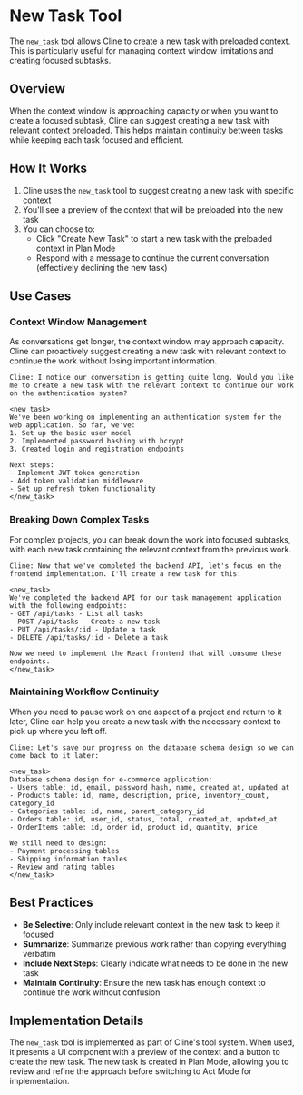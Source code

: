 # New Task Tool

The `new_task` tool allows Cline to create a new task with preloaded context. This is particularly useful for managing context window limitations and creating focused subtasks.

## Overview

When the context window is approaching capacity or when you want to create a focused subtask, Cline can suggest creating a new task with relevant context preloaded. This helps maintain continuity between tasks while keeping each task focused and efficient.

## How It Works

1. Cline uses the `new_task` tool to suggest creating a new task with specific context
2. You'll see a preview of the context that will be preloaded into the new task
3. You can choose to:
   - Click "Create New Task" to start a new task with the preloaded context in Plan Mode
   - Respond with a message to continue the current conversation (effectively declining the new task)

## Use Cases

### Context Window Management

As conversations get longer, the context window may approach capacity. Cline can proactively suggest creating a new task with relevant context to continue the work without losing important information.

```
Cline: I notice our conversation is getting quite long. Would you like me to create a new task with the relevant context to continue our work on the authentication system?

<new_task>
We've been working on implementing an authentication system for the web application. So far, we've:
1. Set up the basic user model
2. Implemented password hashing with bcrypt
3. Created login and registration endpoints

Next steps:
- Implement JWT token generation
- Add token validation middleware
- Set up refresh token functionality
</new_task>
```

### Breaking Down Complex Tasks

For complex projects, you can break down the work into focused subtasks, with each new task containing the relevant context from the previous work.

```
Cline: Now that we've completed the backend API, let's focus on the frontend implementation. I'll create a new task for this:

<new_task>
We've completed the backend API for our task management application with the following endpoints:
- GET /api/tasks - List all tasks
- POST /api/tasks - Create a new task
- PUT /api/tasks/:id - Update a task
- DELETE /api/tasks/:id - Delete a task

Now we need to implement the React frontend that will consume these endpoints.
</new_task>
```

### Maintaining Workflow Continuity

When you need to pause work on one aspect of a project and return to it later, Cline can help you create a new task with the necessary context to pick up where you left off.

```
Cline: Let's save our progress on the database schema design so we can come back to it later:

<new_task>
Database schema design for e-commerce application:
- Users table: id, email, password_hash, name, created_at, updated_at
- Products table: id, name, description, price, inventory_count, category_id
- Categories table: id, name, parent_category_id
- Orders table: id, user_id, status, total, created_at, updated_at
- OrderItems table: id, order_id, product_id, quantity, price

We still need to design:
- Payment processing tables
- Shipping information tables
- Review and rating tables
</new_task>
```

## Best Practices

- **Be Selective**: Only include relevant context in the new task to keep it focused
- **Summarize**: Summarize previous work rather than copying everything verbatim
- **Include Next Steps**: Clearly indicate what needs to be done in the new task
- **Maintain Continuity**: Ensure the new task has enough context to continue the work without confusion

## Implementation Details

The `new_task` tool is implemented as part of Cline's tool system. When used, it presents a UI component with a preview of the context and a button to create the new task. The new task is created in Plan Mode, allowing you to review and refine the approach before switching to Act Mode for implementation.
